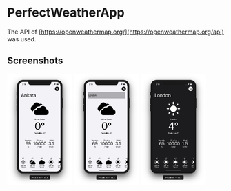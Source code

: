 # PerfectWeatherApp

The API of [https://openweathermap.org/](https://openweathermap.org/api) was used.

## Screenshots
<div>
<img src="./ReadmeResources/1.png" width="30%" >
<img src="./ReadmeResources/2.png" width="30%" >
<img src="./ReadmeResources/3.png" width="30%" >
</div>